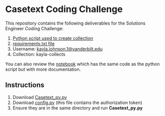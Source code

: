 # Casetext Coding Challenge

This repository contains the following deliverables for the Solutions Engineer Coding Challenge:
1. [Python script used to create collection](https://github.com/kaylajohnson1/Casetext-Coding-Challenge/blob/main/Casetext_py.py)
2. [requirements.txt file](https://github.com/kaylajohnson1/Casetext-Coding-Challenge/blob/main/requirements.txt)
3. Username: kayla.johnson.1@vanderbilt.edu
4. Collection: kayla-collects

You can also review the [notebook](https://github.com/kaylajohnson1/Casetext-Coding-Challenge/blob/main/Casetext_Solutions_Engineer.ipynb) which has the same code as the python script but with more documentation.

## Instructions
1. Download [Casetext_py.py](https://github.com/kaylajohnson1/Casetext-Coding-Challenge/blob/main/Casetext_py.py)
2. Download [config.py](https://github.com/kaylajohnson1/Casetext-Coding-Challenge/blob/main/config.py) (this file contains the authorization token)
3. Ensure they are in the same directory and run **Casetext_py.py**
